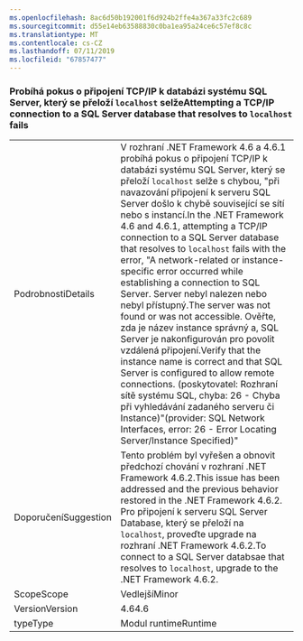 ```yaml
---
ms.openlocfilehash: 8ac6d50b192001f6d924b2ffe4a367a33fc2c689
ms.sourcegitcommit: d55e14eb63588830c0ba1ea95a24ce6c57ef8c8c
ms.translationtype: MT
ms.contentlocale: cs-CZ
ms.lasthandoff: 07/11/2019
ms.locfileid: "67857477"
---
```

### <a name="attempting-a-tcpip-connection-to-a-sql-server-database-that-resolves-to-localhost-fails"></a><span data-ttu-id="a2dfa-101">Probíhá pokus o připojení TCP/IP k databázi systému SQL Server, který se přeloží `localhost` selže</span><span class="sxs-lookup"><span data-stu-id="a2dfa-101">Attempting a TCP/IP connection to a SQL Server database that resolves to `localhost` fails</span></span>

|   |   |
|---|---|
|<span data-ttu-id="a2dfa-102">Podrobnosti</span><span class="sxs-lookup"><span data-stu-id="a2dfa-102">Details</span></span>|<span data-ttu-id="a2dfa-103">V rozhraní .NET Framework 4.6 a 4.6.1 probíhá pokus o připojení TCP/IP k databázi systému SQL Server, který se přeloží <code>localhost</code> selže s chybou, &quot;při navazování připojení k serveru SQL Server došlo k chybě související se sítí nebo s instancí.</span><span class="sxs-lookup"><span data-stu-id="a2dfa-103">In the .NET Framework 4.6 and 4.6.1, attempting a TCP/IP connection to a SQL Server database that resolves to <code>localhost</code> fails with the error, &quot;A network-related or instance-specific error occurred while establishing a connection to SQL Server.</span></span> <span data-ttu-id="a2dfa-104">Server nebyl nalezen nebo nebyl přístupný.</span><span class="sxs-lookup"><span data-stu-id="a2dfa-104">The server was not found or was not accessible.</span></span> <span data-ttu-id="a2dfa-105">Ověřte, zda je název instance správný a, SQL Server je nakonfigurován pro povolit vzdálená připojení.</span><span class="sxs-lookup"><span data-stu-id="a2dfa-105">Verify that the instance name is correct and that SQL Server is configured to allow remote connections.</span></span> <span data-ttu-id="a2dfa-106">(poskytovatel: Rozhraní sítě systému SQL, chyba: 26 - Chyba při vyhledávání zadaného serveru či Instance)&quot;</span><span class="sxs-lookup"><span data-stu-id="a2dfa-106">(provider: SQL Network Interfaces, error: 26 - Error Locating Server/Instance Specified)&quot;</span></span>|
|<span data-ttu-id="a2dfa-107">Doporučení</span><span class="sxs-lookup"><span data-stu-id="a2dfa-107">Suggestion</span></span>|<span data-ttu-id="a2dfa-108">Tento problém byl vyřešen a obnovit předchozí chování v rozhraní .NET Framework 4.6.2.</span><span class="sxs-lookup"><span data-stu-id="a2dfa-108">This issue has been addressed and the previous behavior restored in the .NET Framework 4.6.2.</span></span> <span data-ttu-id="a2dfa-109">Pro připojení k serveru SQL Server Database, který se přeloží na <code>localhost</code>, proveďte upgrade na rozhraní .NET Framework 4.6.2.</span><span class="sxs-lookup"><span data-stu-id="a2dfa-109">To connect to a SQL Server databsae that resolves to <code>localhost</code>, upgrade to the .NET Framework 4.6.2.</span></span>|
|<span data-ttu-id="a2dfa-110">Scope</span><span class="sxs-lookup"><span data-stu-id="a2dfa-110">Scope</span></span>|<span data-ttu-id="a2dfa-111">Vedlejší</span><span class="sxs-lookup"><span data-stu-id="a2dfa-111">Minor</span></span>|
|<span data-ttu-id="a2dfa-112">Version</span><span class="sxs-lookup"><span data-stu-id="a2dfa-112">Version</span></span>|<span data-ttu-id="a2dfa-113">4.6</span><span class="sxs-lookup"><span data-stu-id="a2dfa-113">4.6</span></span>|
|<span data-ttu-id="a2dfa-114">type</span><span class="sxs-lookup"><span data-stu-id="a2dfa-114">Type</span></span>|<span data-ttu-id="a2dfa-115">Modul runtime</span><span class="sxs-lookup"><span data-stu-id="a2dfa-115">Runtime</span></span>|

